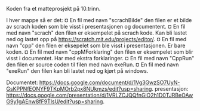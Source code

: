 Koden fra et matteprosjekt på 10.trinn.

I hver mappe så er det:
¤ En fil med navn "scrachBilde" den filen er et bilde av scrach koden som ble visst i presentasjonen og documentent.
¤ En fil med navn "scrach" den filen er eksempelet på scrach kode. Kan bli lastet ned og lastet opp på https://scratch.mit.edu/projects/editor/.
¤ En fil med navn "cpp" den filen er eksepelet som ble visst i presentasjonen. Er bare koden.
¤ En fil med navn "cppMForklaring" den filen er eksempelet som blir visst i documentet. Har med ekstra forklaringer.
¤ En fil med navn "CppRun" den filen er source coden til filen med navn exeRun.
¤ En fil med navn "exeRun" den filen kan bli lastet ned og kjørt på windows.

Documentet: https://docs.google.com/document/d/1Vg3GwzSO7UyN-GsKPPNfEONYF9TKpMOrb2px8NUkmzs/edit?usp=sharing.
presentasjon: https://docs.google.com/presentation/d/1VRLZCJQQfnGiO2h1D0TJRBeOAwG9y1gAEnw8fF9TlsU/edit?usp=sharing.
